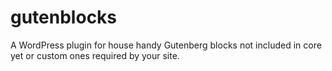 # gutenblocks
A WordPress plugin for house handy Gutenberg blocks not included in core yet or custom ones required by your site.
